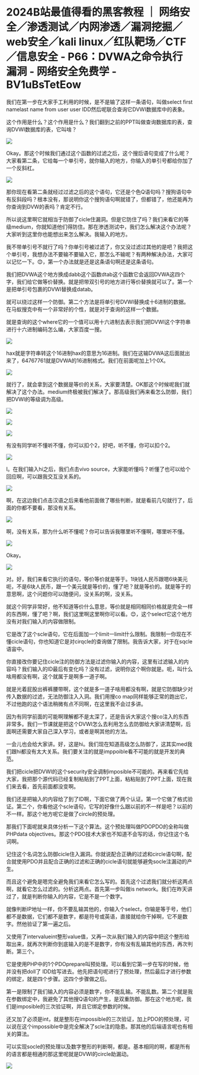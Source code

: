 # 2024B站最值得看的黑客教程 ｜ 网络安全／渗透测试／内网渗透／漏洞挖掘／web安全／kali linux／红队靶场／CTF／信息安全 - P66：DVWA之命令执行漏洞 - 网络安全免费学 - BV1uBsTetEow

我们在第一步在大家手工利用的时候，是不是输了这样一条语句，叫做select first namelast name from user user IDD然后呢联合查询它DVWI数据库中的表象。

这个作用是什么？这个作用是什么？我们翻到之前的PPT叫做查询数据库的表，查询DVWI数据库的表，它叫啥？



![](img/62578aabdac3da03409e61779b410dca_1.png)

Okay。那这个时候我们通过这个函数的过滤之后，这个搜后语句变成了什么呢？大家看第二条，它给每一个单引号，就你输入的地方，你输入的单引号都给你加了一个反斜杠。



![](img/62578aabdac3da03409e61779b410dca_3.png)

那你现在看第二条就经过过滤之后的这个语句，它还是个色Q语句吗？搜狗语句中有反斜段吗？根本没有，那说明你这个搜狗语句啊就错了，但都错了，他还能再为你查询到DVW的表吗？肯定不行。

所以说这里啊它就相当于防御了cicle住漏洞。但是它防住了吗？我们来看它的等级medium，你就知道他们得防住。那在渗透测试中，我们怎么解决这个办法呢？大家听到这里你也能想出来怎么解决。我输入的地方。

我不带单引号不就行了吗？你单引号被过滤了，你又没过滤过其他的是吧？我把这个单引号，我想办法不要输不要输入它，那怎么不输呢？有两种解决办法，大家可以记忆一下。😊，第一个办法就是还是这条语句啊还是这条语句。

我们把DVWA这个地方换成dabb这个函数dtab这个函数它会返回DVWA这四个字，我们给它做等价替换。就是把带双引号的地方进行等价替换就可以了。第一个是把单引号包裹的DVWI替换成datab。

就可以绕过这样一个防御。第二个方法是将单引号DVWI替换成十6进制的数据。在马蚁搜克中有一个非常好的个性，就是对于查询的这样一个数据。

就是查询的这个where它的一个值可以用十六进制去表示我们把DVWI这个字符串进行十六进制编码怎么编，大家百度一搜。



![](img/62578aabdac3da03409e61779b410dca_5.png)

hax就是字符串转这个16进制hax的意思为16进制。我们在这输DVWA这后面就出来了，64767761就是DVWA的16进制格式。我们在前面呢加上1个0X。



![](img/62578aabdac3da03409e61779b410dca_7.png)

就行了，就会拿到这个数据是等价的关系，大家要清楚。OK那这个时候呢我们就解决了这个办法。medium终极被我们解决了。那高级我们再来看怎么防御，我们把DVWI的等级调为高级。



![](img/62578aabdac3da03409e61779b410dca_9.png)

![](img/62578aabdac3da03409e61779b410dca_10.png)

![](img/62578aabdac3da03409e61779b410dca_11.png)

有没有同学听不懂听不懂，你可以扣个2，好吧，听不懂，你可以扣个2。

![](img/62578aabdac3da03409e61779b410dca_13.png)

I。在我们输入hi之后，我们点击vivo source，大家能听懂吗？听懂了也可以给个回应啊，可以跟我交互没关系的。



![](img/62578aabdac3da03409e61779b410dca_15.png)

啊，在这边我们点击汉语之后来看他前面做了哪些判断，就是看前几句就行了，后面的你都不要看，那没有关系。

![](img/62578aabdac3da03409e61779b410dca_17.png)

啊，没有关系，那为什么听不懂呢？你可以告诉我哪里听不懂啊，哪里听不懂。

![](img/62578aabdac3da03409e61779b410dca_19.png)

Okay。

![](img/62578aabdac3da03409e61779b410dca_21.png)

对。好，我们来看它执行的语句，等价等价就是等于。1块钱人民币跟嗯6块美元呃，不是6块人民币，跟一个美元就是等价的，懂了吧？就是等价的。就是等于的意思啊，这个问题你可以随便问，没关系的啊，没关系。

就这个同学非常好，他不知道等价什么意思，等价就是相同相同价格就是完全一样的东西啊，懂了吧？啊，我们这里啊这里啊你可以看。😊，这个select它这个地方没有对我们输入的内容做限制。

它是改了这个scle语句，它在后面加一个limit一limit什么限制。我限制一你现在不懂cicle语句，你也知道它是对cirqcle的查询做了限制。我告诉大家，对于在sqcle语宙中。

你直接改你要记住cicle注的防御方法是过滤你输入的内容，这里有过滤输入的内容吗？我们输入的ID最后有变化吗？没有过滤，说明你这个啊你就是。呃，叫什么啥用都没有啊，这个就属于是啊多一道子啊。

就是光着屁股出裤裤腰带啊，这个就是多一道子啥用都没有啊，就是它防御缺少对传入数据的过滤，无法防御注入入洞。我们用搜co map同样能够正常的跑出它，不过他跑的这个语法稍微有点不同啊，在这里我不会过多讲。

因为有同学前面的可能啊理解都不是太深了，还是告诉大家这个搜co注入的东西非常多。我们一节课就是把这个DVWI怎么去利用怎么去防御给大家讲清楚啊，后面啊还需要大家自己深入学习，或者是啊其他的方法。

一会儿也会给大家讲。好，这是hi。我们现在知道高级怎么防御了，这其实med我们跟hi都没有太大关系。我们要关注的就是imppoible看不可能的就是开发的典范。

我们把cicle把DVWI的这个security安全调制imposible不可能的。再来看它先给大家，我把那个源代码已经复制粘贴到了PPT上面，粘粘贴到了PPT上面，现在我们来去看，首先前面都没变啊。

我们还是把输入的内容给了到了ID啊，下面它做了两个认证。第一个它做了格式验证。第二个，你看他这个scle语句，它写的好像什么跟以前的不一样是吧？以前的不一样。那这个地方呢它是做了circle的预处理。

那我们下面呢就来具体分析一下这个算法。这个预处理叫做PDOPDO的全称叫做PHPdata objectives。那这个PDO技术大家也不知道不会写的话，你记住这个名词啊。

记住这个名词怎么防御cicle住入漏洞。你就说配合正确的过滤和circle语句啊，配合就使用PDO并且配合正确的过滤和正确的cicle语句就能够避免socle注漏动的产生。

而且这个避免是嗯完全避免我们来看它怎么写的。首先这个过滤我们就分析这两点啊，就看它怎么过滤的。分析这两点。首先第一步叫做is network。我们在昨天讲过了，就是判断你输入的内容，它是不是一个数字。

就像判断IP地址一样，你不要乱输其他的，你输入个select，你输是等于号，他们都不是数据，它们都不是数字，都是符号或英语，直接就给你干掉啊，它不是数字。然他验证了第一遍之后。

又使用了intervalueint整形value值，又再一次从我们输入的内容中把这个整形给取出来，就再次判断你到底输入的是不是数字，你有没有乱输其他的东西，再次判断。第三个。

它是使用PHP中的1个PDOprepare叫预处理。可以看到它第一步在写的时候，他并没有把doll了 IDD给写进去。他先把语句呢进行了预处理，然后最后才进行参数的绑定，就是四个步骤。这四个步骤做之后。

第一是限制了我们输入的内容必须是数字，你不能乱输。不能乱数。第二个就是我在参数绑定中，我避免了其他搜Q语句的产生，是双重防御。那在这个地方呢，我们是imposible的三次验证啊，并且它绑定参数的时候。

还又加了必须是int，就是整形在impossible的三次验证，加上PDO的预处理，可以说在这个impossible中是完全解决了scle注的隐患。那其他的后端语言呢也有相关的算法。

可以实现socle的预处理以及数字整形的判断啊，都是。基本相同的啊，都是所有的语言都是相通的那这里呢就是DVWI的circle助漏动。



![](img/62578aabdac3da03409e61779b410dca_23.png)